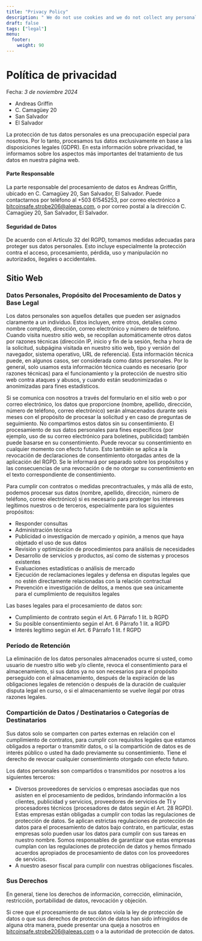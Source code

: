 ```yaml
---
title: "Privacy Policy"
description: " We do not use cookies and we do not collect any personal data."
draft: false
tags: ["legal"]
menu:
  footer:
    weight: 90
---
```







# Política de privacidad
Fecha: *3 de noviembre 2024*

- Andreas Griffin
- C. Camagüey 20
- San Salvador
- El Salvador

La protección de tus datos personales es una preocupación especial para nosotros. Por lo tanto, procesamos tus datos exclusivamente en base a las disposiciones legales (GDPR). En esta información sobre privacidad, te informamos sobre los aspectos más importantes del tratamiento de tus datos en nuestra página web.




#### Parte Responsable

La parte responsable del procesamiento de datos es Andreas Griffin, ubicado en C. Camagüey 20, San Salvador, El Salvador. Puede contactarnos por teléfono al +503 61545253, por correo electrónico a bitcoinsafe.strobe206@aleeas.com, o por correo postal a la dirección C. Camagüey 20, San Salvador, El Salvador.

#### Seguridad de Datos

De acuerdo con el Artículo 32 del RGPD, tomamos medidas adecuadas para proteger sus datos personales. Esto incluye especialmente la protección contra el acceso, procesamiento, pérdida, uso y manipulación no autorizados, ilegales o accidentales.


## Sitio Web

### Datos Personales, Propósito del Procesamiento de Datos y Base Legal

Los datos personales son aquellos detalles que pueden ser asignados claramente a un individuo. Estos incluyen, entre otros, detalles como nombre completo, dirección, correo electrónico y número de teléfono. Cuando visita nuestro sitio web, se recopilan automáticamente otros datos por razones técnicas (dirección IP, inicio y fin de la sesión, fecha y hora de la solicitud, subpágina visitada en nuestro sitio web, tipo y versión del navegador, sistema operativo, URL de referencia). Esta información técnica puede, en algunos casos, ser considerada como datos personales. Por lo general, solo usamos esta información técnica cuando es necesario (por razones técnicas) para el funcionamiento y la protección de nuestro sitio web contra ataques y abusos, y cuando están seudonimizadas o anonimizadas para fines estadísticos.

Si se comunica con nosotros a través del formulario en el sitio web o por correo electrónico, los datos que proporcione (nombre, apellido, dirección, número de teléfono, correo electrónico) serán almacenados durante seis meses con el propósito de procesar la solicitud y en caso de preguntas de seguimiento. No compartimos estos datos sin su consentimiento. El procesamiento de sus datos personales para fines específicos (por ejemplo, uso de su correo electrónico para boletines, publicidad) también puede basarse en su consentimiento. Puede revocar su consentimiento en cualquier momento con efecto futuro. Esto también se aplica a la revocación de declaraciones de consentimiento otorgadas antes de la aplicación del RGPD. Se le informará por separado sobre los propósitos y las consecuencias de una revocación o de no otorgar su consentimiento en el texto correspondiente de consentimiento.

Para cumplir con contratos o medidas precontractuales, y más allá de esto, podemos procesar sus datos (nombre, apellido, dirección, número de teléfono, correo electrónico) si es necesario para proteger los intereses legítimos nuestros o de terceros, especialmente para los siguientes propósitos:

   - Responder consultas
   - Administración técnica
   - Publicidad o investigación de mercado y opinión, a menos que haya objetado el uso de sus datos
   - Revisión y optimización de procedimientos para análisis de necesidades
   - Desarrollo de servicios y productos, así como de sistemas y procesos existentes
   - Evaluaciones estadísticas o análisis de mercado
   - Ejecución de reclamaciones legales y defensa en disputas legales que no estén directamente relacionadas con la relación contractual
   - Prevención e investigación de delitos, a menos que sea únicamente para el cumplimiento de requisitos legales

Las bases legales para el procesamiento de datos son:

   - Cumplimiento de contrato según el Art. 6 Párrafo 1 lit. b RGPD
   - Su posible consentimiento según el Art. 6 Párrafo 1 lit. a RGPD
   - Interés legítimo según el Art. 6 Párrafo 1 lit. f RGPD


### Período de Retención

La eliminación de los datos personales almacenados ocurre si usted, como usuario de nuestro sitio web y/o cliente, revoca el consentimiento para el almacenamiento, si sus datos ya no son necesarios para el propósito perseguido con el almacenamiento, después de la expiración de las obligaciones legales de retención o después de la duración de cualquier disputa legal en curso, o si el almacenamiento se vuelve ilegal por otras razones legales.



### Compartición de Datos / Destinatarios o Categorías de Destinatarios

Sus datos solo se comparten con partes externas en relación con el cumplimiento de contratos, para cumplir con requisitos legales que estamos obligados a reportar o transmitir datos, o si la compartición de datos es de interés público o usted ha dado previamente su consentimiento. Tiene el derecho de revocar cualquier consentimiento otorgado con efecto futuro.

Los datos personales son compartidos o transmitidos por nosotros a los siguientes terceros:

   - Diversos proveedores de servicios o empresas asociadas que nos asisten en el procesamiento de pedidos, brindando información a los clientes, publicidad y servicios, proveedores de servicios de TI y procesadores técnicos (procesadores de datos según el Art. 28 RGPD). Estas empresas están obligadas a cumplir con todas las regulaciones de protección de datos. Se aplican estrictas regulaciones de protección de datos para el procesamiento de datos bajo contrato, en particular, estas empresas solo pueden usar los datos para cumplir con sus tareas en nuestro nombre. Somos responsables de garantizar que estas empresas cumplan con las regulaciones de protección de datos y hemos firmado acuerdos apropiados de procesamiento de datos con los proveedores de servicios.
   - A nuestro asesor fiscal para cumplir con nuestras obligaciones fiscales.


### Sus Derechos

En general, tiene los derechos de información, corrección, eliminación, restricción, portabilidad de datos, revocación y objeción.

Si cree que el procesamiento de sus datos viola la ley de protección de datos o que sus derechos de protección de datos han sido infringidos de alguna otra manera, puede presentar una queja a nosotros en bitcoinsafe.strobe206@aleeas.com o a la autoridad de protección de datos.